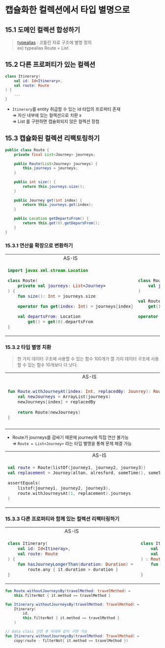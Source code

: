 # 캡슐화한 컬렉션에서 타입 별명으로

## 15.1 도메인 컬렉션 합성하기

> [typealias](https://thdev.tech/kotlin/2020/10/13/kotlin_effective_06/) : 코틀린 자료 구조에 별명 정의<br>
> ex) typealias Route = List<Journey>

## 15.2 다른 프로퍼티가 있는 컬렉션

```kotlin
class Itinerary(
    val id: Id<Itinerary>,
    val route: Route
) {
    ...
}
```

- `Itinerary`를 entity 취급할 수 있는 Id 타입의 프로퍼티 존재<br>
&rArr; 자신 내부에 있는 컬렉션으로 치환 x<br>
&rArr; List<Itinerary> 를 구현하면 캡슐화되지 않은 컬렉션 장첨

## 15.3 캡슐화된 컬렉션 리팩토링하기

```java
public class Route {
    private final List<Journey> journeys;
    
    public Route(List<Journey> journeys) {
        this.journeys = journeys;
    }
    
    public int size() {
        return this.journeys.size();
    }
    
    public Journey get(int index) {
        return this.journeys.get(index);
    }
    
    public Location getDepartsFrom() {
        return this.get(0).getDeparsFrom();
    }
}
```

### 15.3.1 연산을 확장으로 변환하기

<table>
<tr>
<td align="center">AS-IS</td><td align="center">TO-BE</td>
</tr>
<tr>
<td>

```kotlin
import javax.xml.stream.Location

class Route(
    private val journeys: List<Journey>
) {
    fun size(): Int = journeys.size

    operator fun get(index: Int) = journeys[index]

    val departsFrom: Location
        get() = get(0).departsFrom
}
```
</td>
<td>

```kotlin
class Route(
    val journeys: List<Journey>
)

val Route.size: Int
    get() = journeys.size

operator fun Route.get(index: Int) = journeys[index]
```
</td>
</tr>
</table>

### 15.3.2 타입 별명 치환

> 한 가지 데이터 구조에 사용할 수 있는 함수 100개가 열 가지 데이터 구조에 사용할 수 있는 함수 10개보다 더 낫다.

<table>
<tr>
<td align="center">AS-IS</td><td align="center">TO-BE</td>
</tr>
<tr>
<td>

```kotlin
fun Route.withJourneyAt(index: Int, replacedBy: Jounrey): Route {
    val newJourneys = ArrayList(journeys)
    newJourneys[index] = replacedBy
    
    return Route(newJourneys)
}
```
</td>
<td>

```kotlin
fun Route.withJourneyAt(index: Int, replacedBy: Journey): Route =
    Route(journeys.withItemAt(index, replacedBy))
```

```kotlin
fun <T> Iterable<T>.withItemAt(index: Int, replacedBy: T): List<T> =
    this.toMutableList().apply {
        this[index] = replacedBy
    }
```
</td>
</tr>
</table>

- Route가 journeys를 감싸기 때문에 journey에 직접 연산 불가능<br>
&rArr; `Route = List<Journey>` 라는 타입 별명을 통해 문제 해결 가능

<table>
<tr>
<td align="center">AS-IS</td><td align="center">TO-BE</td>
</tr>
<tr>
<td>

```kotlin
val route = Route(listOf(journey1, journey2, journey3))
val replacement = Journey(alton, alresford, someTime(), someTime(), RAIL)

assertEquals(
    listof(journey1, journey2, journey3),
    route.withJourneysAt(1, replacement).journeys
)
```
</td>
<td>

```kotlin
val route = listof(journey1, journey2, journey3)
val replacement = Journey(alton, alresford, someTime(), someTime(), RAIL)

assertEquals(
    listof(joureny1, replacement, journey3),
    route.withJourneyAt(1, replacement)
)
```
</td>
</tr>
</table>

### 15.3.3 다른 프로퍼티와 함께 있는 컬렉션 리팩터링하기

<table>
<tr>
<td align="center">AS-IS</td><td align="center">TO-BE</td>
</tr>
<tr>
<td>

```kotlin
class Itinerary(
    val id: Id<Itineray>,
    val route: Route
) {
    fun hasJourneyLongerThan(duration: Duration) = 
        route.any { it.duration > duration }
}
```
</td>
<td>

```kotlin
class Itinerary(
    val id: Id<Itinerary>,
    val route: Route
) : Route by route {
    fun hasJourneyLongerThan(duration: Duration) =
        any { it.duration > duration }
}
```
</td>
</tr>
</table>

```kotlin
fun Route.withoutJourneysBy(travelMethod: travelMethod) =
    this.filterNot { it.method == travelMethod }
```

```kotlin
fun Itinerary.withoutJourneysBy(travelMethod: TravelMethod) =
    Itinerary(
        id,
        this.filterNot { it.method == travelMethod }
    )

// data class 선언 후 아래와 같이 구현 가능
fun Itinerary.withoutJourneysBy(travelMethod: TravelMethod) =
    copy(route - filterNot{ it.method == travelMethod })
```